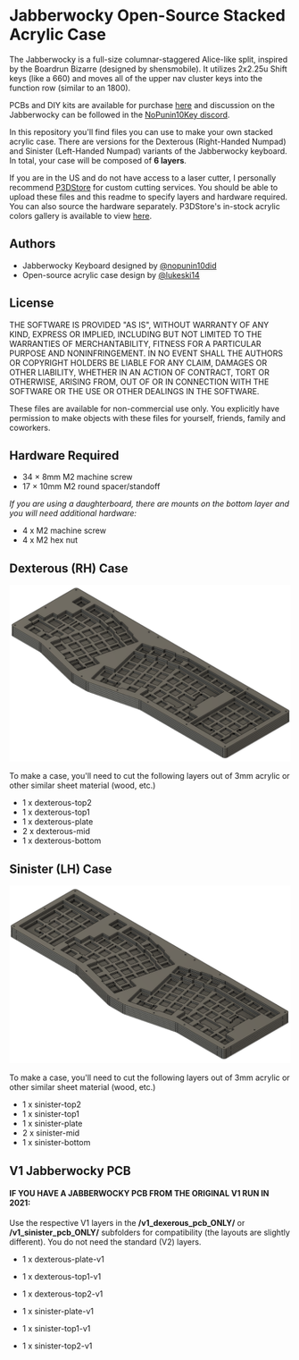 
# Jabberwocky Open-Source Stacked Acrylic Case

The Jabberwocky is a full-size columnar-staggered Alice-like split, inspired by the Boardrun Bizarre (designed by shensmobile). It utilizes 2x2.25u Shift keys (like a 660) and moves all of the upper nav cluster keys into the function row (similar to an 1800).

PCBs and DIY kits are available for purchase [here](https://nopunin10did.com/jabberwocky/) and discussion on the Jabberwocky can be followed in the [NoPunin10Key discord](https://discord.gg/GVanAmPDCH).

In this repository you'll find files you can use to make your own stacked acrylic case. There are versions for the Dexterous (Right-Handed Numpad) and Sinister (Left-Handed Numpad) variants of the Jabberwocky keyboard.
In total, your case will be composed of **6 layers**.

If you are in the US and do not have access to a laser cutter, I personally recommend [P3DStore](https://p3dstore.com/products/custom-printing-laser-cutting-services) for custom cutting services. You should be able to upload these files and this readme to specify layers and hardware required. You can also source the hardware separately.
P3DStore's in-stock acrylic colors gallery is available to view [here](https://p3dstore.com/pages/in-stock-acrylic-color-options).


## Authors

- Jabberwocky Keyboard designed by [@nopunin10did](https://github.com/nopunin10did)
- Open-source acrylic case design by [@lukeski14](https://github.com/lukeski14)



## License

THE SOFTWARE IS PROVIDED "AS IS", WITHOUT WARRANTY OF ANY KIND, EXPRESS OR IMPLIED, INCLUDING BUT NOT LIMITED TO THE WARRANTIES OF MERCHANTABILITY, FITNESS FOR A PARTICULAR PURPOSE AND NONINFRINGEMENT. IN NO EVENT SHALL THE AUTHORS OR COPYRIGHT HOLDERS BE LIABLE FOR ANY CLAIM, DAMAGES OR OTHER LIABILITY, WHETHER IN AN ACTION OF CONTRACT, TORT OR OTHERWISE, ARISING FROM, OUT OF OR IN CONNECTION WITH THE SOFTWARE OR THE USE OR OTHER DEALINGS IN THE SOFTWARE.

These files are available for non-commercial use only. You explicitly have permission to make objects with these files for yourself, friends, family and coworkers.
## Hardware Required

- 34 × 8mm M2 machine screw
- 17 × 10mm M2 round spacer/standoff

_If you are using a daughterboard, there are mounts on the bottom layer and you will need additional hardware:_

- 4 x M2 machine screw
- 4 x M2 hex nut
## Dexterous (RH) Case

![Dexterous Case](./dexterous/dexterous.png)

To make a case, you'll need to cut the following layers out of 3mm acrylic or other similar sheet material (wood, etc.)

- 1 x dexterous-top2
- 1 x dexterous-top1
- 1 x dexterous-plate
- 2 x dexterous-mid
- 1 x dexterous-bottom
## Sinister (LH) Case

![Sinister Case](./sinister/sinister.png)

To make a case, you'll need to cut the following layers out of 3mm acrylic or other similar sheet material (wood, etc.)

- 1 x sinister-top2
- 1 x sinister-top1
- 1 x sinister-plate
- 2 x sinister-mid
- 1 x sinister-bottom
## V1 Jabberwocky PCB

#### IF YOU HAVE A JABBERWOCKY PCB FROM THE ORIGINAL V1 RUN IN 2021:

Use the respective V1 layers in the **/v1_dexerous_pcb_ONLY/** or **/v1_sinister_pcb_ONLY/** subfolders for compatibility (the layouts are slightly different). You do not need the standard (V2) layers.
- 1 x dexterous-plate-v1
- 1 x dexterous-top1-v1
- 1 x dexterous-top2-v1

- 1 x sinister-plate-v1
- 1 x sinister-top1-v1
- 1 x sinister-top2-v1
